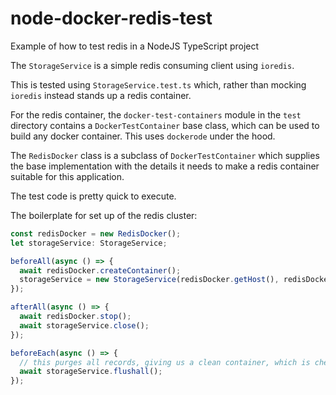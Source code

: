 # node-docker-redis-test
Example of how to test redis in a NodeJS TypeScript project

The `StorageService` is a simple redis consuming client using `ioredis`.

This is tested using `StorageService.test.ts` which, rather than mocking `ioredis` instead stands up a redis container.

For the redis container, the `docker-test-containers` module in the `test` directory contains a `DockerTestContainer` base class, which can be used to build any docker container. This uses `dockerode` under the hood.

The `RedisDocker` class is a subclass of `DockerTestContainer` which supplies the base implementation with the details it needs to make a redis container suitable for this application.

The test code is pretty quick to execute.

The boilerplate for set up of the redis cluster:

```ts
const redisDocker = new RedisDocker();
let storageService: StorageService;

beforeAll(async () => {
  await redisDocker.createContainer();
  storageService = new StorageService(redisDocker.getHost(), redisDocker.getPort());
});

afterAll(async () => {
  await redisDocker.stop();
  await storageService.close();
});

beforeEach(async () => {
  // this purges all records, giving us a clean container, which is cheaper than starting a new one each time
  await storageService.flushall();
});
```
